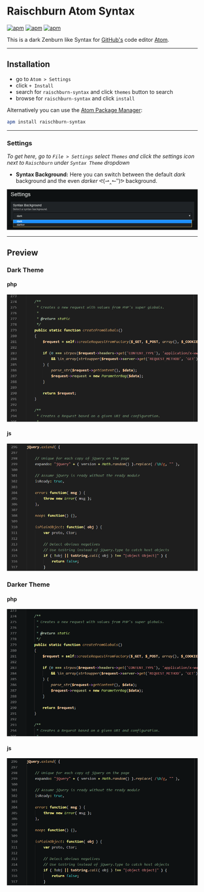 # Raischburn Atom Syntax
[![apm](https://img.shields.io/apm/dm/raischburn-syntax.svg?style=flat-square)](https://atom.io/themes/raischburn-syntax) [![apm](https://img.shields.io/apm/v/raischburn-syntax.svg?style=flat-square)](https://atom.io/themes/raischburn-syntax) [![apm](https://img.shields.io/apm/l/raischburn-syntax.svg?style=flat-square)](https://atom.io/themes/raischburn-syntax)

This is a dark Zenburn like Syntax for [GitHub's](https://github.com) code editor [Atom](https://atom.io).

---

## Installation

+   go to `Atom > Settings`
+   click `+ Install`
+   search for `raischburn-syntax` and click `themes` button to search
+   browse for `raischburn-syntax` and click `install`

Alternatively you can use the [Atom Package Manager](https://github.com/atom/apm):

```bash
apm install raischburn-syntax
```

---

### Settings

_To get here, go to `File > Settings` select `Themes` and click the settings icon next to `Raischburn` under `Syntax Theme` dropdown_

+   __Syntax Background:__ Here you can switch between the default _dark_ background and the even _darker_ ᕙ(⇀‸↼‶)ᕗ background.

![Screenshot](https://raw.githubusercontent.com/RumpelRaisch/raischburn-syntax/master/screenshot-settings.png)

---

## Preview

### Dark Theme

#### php
![Screenshot](https://raw.githubusercontent.com/RumpelRaisch/raischburn-syntax/master/screenshot-php-dark.png)

#### js
![Screenshot](https://raw.githubusercontent.com/RumpelRaisch/raischburn-syntax/master/screenshot-js-dark.png)

### Darker Theme

#### php
![Screenshot](https://raw.githubusercontent.com/RumpelRaisch/raischburn-syntax/master/screenshot-php-darker.png)

#### js
![Screenshot](https://raw.githubusercontent.com/RumpelRaisch/raischburn-syntax/master/screenshot-js-darker.png)
